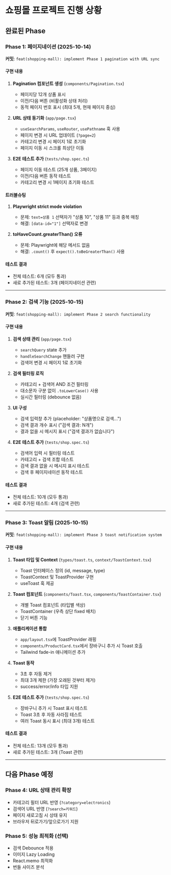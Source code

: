 # 쇼핑몰 프로젝트 진행 상황

## 완료된 Phase

### Phase 1: 페이지네이션 (2025-10-14)
**커밋**: `feat(shopping-mall): implement Phase 1 pagination with URL sync`

#### 구현 내용
1. **Pagination 컴포넌트 생성** (`components/Pagination.tsx`)
   - 페이지당 12개 상품 표시
   - 이전/다음 버튼 (비활성화 상태 처리)
   - 동적 페이지 번호 표시 (최대 5개, 현재 페이지 중심)
   
2. **URL 상태 동기화** (`app/page.tsx`)
   - `useSearchParams`, `useRouter`, `usePathname` 훅 사용
   - 페이지 변경 시 URL 업데이트 (`?page=2`)
   - 카테고리 변경 시 페이지 1로 초기화
   - 페이지 이동 시 스크롤 최상단 이동

3. **E2E 테스트 추가** (`tests/shop.spec.ts`)
   - 페이지 이동 테스트 (25개 상품, 3페이지)
   - 이전/다음 버튼 동작 테스트
   - 카테고리 변경 시 1페이지 초기화 테스트

#### 트러블슈팅
1. **Playwright strict mode violation**
   - 문제: `text=상품 1` 선택자가 "상품 10", "상품 11" 등과 중복 매칭
   - 해결: `[data-id="1"]` 선택자로 변경

2. **toHaveCount.greaterThan() 오류**
   - 문제: Playwright에 해당 메서드 없음
   - 해결: `.count()` 후 `expect().toBeGreaterThan()` 사용

#### 테스트 결과
- 전체 테스트: 6개 (모두 통과)
- 새로 추가된 테스트: 3개 (페이지네이션 관련)

---

### Phase 2: 검색 기능 (2025-10-15)
**커밋**: `feat(shopping-mall): implement Phase 2 search functionality`

#### 구현 내용
1. **검색 상태 관리** (`app/page.tsx`)
   - `searchQuery` state 추가
   - `handleSearchChange` 핸들러 구현
   - 검색어 변경 시 페이지 1로 초기화

2. **검색 필터링 로직**
   - 카테고리 + 검색어 AND 조건 필터링
   - 대소문자 구분 없이 `.toLowerCase()` 사용
   - 실시간 필터링 (debounce 없음)

3. **UI 구성**
   - 검색 입력창 추가 (placeholder: "상품명으로 검색...")
   - 검색 결과 개수 표시 ("검색 결과: N개")
   - 결과 없을 시 메시지 표시 ("검색 결과가 없습니다")

4. **E2E 테스트 추가** (`tests/shop.spec.ts`)
   - 검색어 입력 시 필터링 테스트
   - 카테고리 + 검색 조합 테스트
   - 검색 결과 없을 시 메시지 표시 테스트
   - 검색 후 페이지네이션 동작 테스트

#### 테스트 결과
- 전체 테스트: 10개 (모두 통과)
- 새로 추가된 테스트: 4개 (검색 관련)

---

### Phase 3: Toast 알림 (2025-10-15)
**커밋**: `feat(shopping-mall): implement Phase 3 toast notification system`

#### 구현 내용
1. **Toast 타입 및 Context** (`types/toast.ts`, `context/ToastContext.tsx`)
   - Toast 인터페이스 정의 (id, message, type)
   - ToastContext 및 ToastProvider 구현
   - useToast 훅 제공

2. **Toast 컴포넌트** (`components/Toast.tsx`, `components/ToastContainer.tsx`)
   - 개별 Toast 컴포넌트 (타입별 색상)
   - ToastContainer (우측 상단 fixed 배치)
   - 닫기 버튼 기능

3. **애플리케이션 통합**
   - `app/layout.tsx`에 ToastProvider 래핑
   - `components/ProductCard.tsx`에서 장바구니 추가 시 Toast 호출
   - Tailwind fade-in 애니메이션 추가

4. **Toast 동작**
   - 3초 후 자동 제거
   - 최대 3개 제한 (가장 오래된 것부터 제거)
   - success/error/info 타입 지원

5. **E2E 테스트 추가** (`tests/shop.spec.ts`)
   - 장바구니 추가 시 Toast 표시 테스트
   - Toast 3초 후 자동 사라짐 테스트
   - 여러 Toast 동시 표시 (최대 3개) 테스트

#### 테스트 결과
- 전체 테스트: 13개 (모두 통과)
- 새로 추가된 테스트: 3개 (Toast 관련)

---

## 다음 Phase 예정

### Phase 4: URL 상태 관리 확장
- 카테고리 필터 URL 반영 (`?category=electronics`)
- 검색어 URL 반영 (`?search=키워드`)
- 페이지 새로고침 시 상태 유지
- 브라우저 뒤로가기/앞으로가기 지원

### Phase 5: 성능 최적화 (선택)
- 검색 Debounce 적용
- 이미지 Lazy Loading
- React.memo 최적화
- 번들 사이즈 분석
